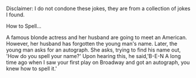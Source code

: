 Disclaimer: I do not condone these jokes, they are from a collection of jokes I found.

How to Spell...

A famous blonde actress and her husband are going to meet an American. However, her husband has forgotten the young man's name. Later, the young man asks for an autograph. She asks, trying to find his name out, 'How do you spell your name?' Upon hearing this, he said,'B-E-N A long time ago when I saw your first play on Broadway and got an autograph, you knew how to spell it.'

